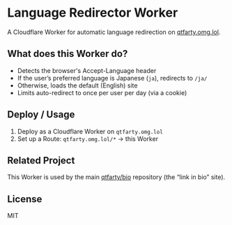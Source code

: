 # Language Redirector Worker

A Cloudflare Worker for automatic language redirection on [qtfarty.omg.lol](https://qtfarty.omg.lol).

## What does this Worker do?

- Detects the browser's Accept-Language header
- If the user’s preferred language is Japanese (`ja`), redirects to `/ja/`
- Otherwise, loads the default (English) site
- Limits auto-redirect to once per user per day (via a cookie)

## Deploy / Usage

1. Deploy as a Cloudflare Worker on `qtfarty.omg.lol`
2. Set up a Route: `qtfarty.omg.lol/*` → this Worker

## Related Project

This Worker is used by the main [qtfarty/bio](https://github.com/qtfarty/bio) repository (the “link in bio” site).

## License

MIT
